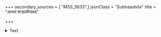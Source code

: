 +++
secondary_sources = [ "MSS_5633",]
jsonClass = "Subhaashita"
title = "आस्तां मण्डलमैन्दवम्"

+++

<details><summary>Text</summary>

आस्तां मण्डलमैन्दवं वरतनोर्वक्त्रश्रियश् चेत् कथा कोणे कुत्रचिदासतां कुवलयान्यक्ष्णोः प्रसङ्गो यदि।  
दूरे तिष्ठतु वल्लकीकलरवः प्रस्तावना चेद् गिरां वार्त्ता चेदवलग्नकस्य यशसां व्योम्नः प्रथायै नमः॥
</details>
